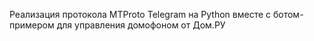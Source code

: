 Реализация протокола MTProto Telegram на Python вместе с ботом-примером для управления домофоном от Дом.РУ
